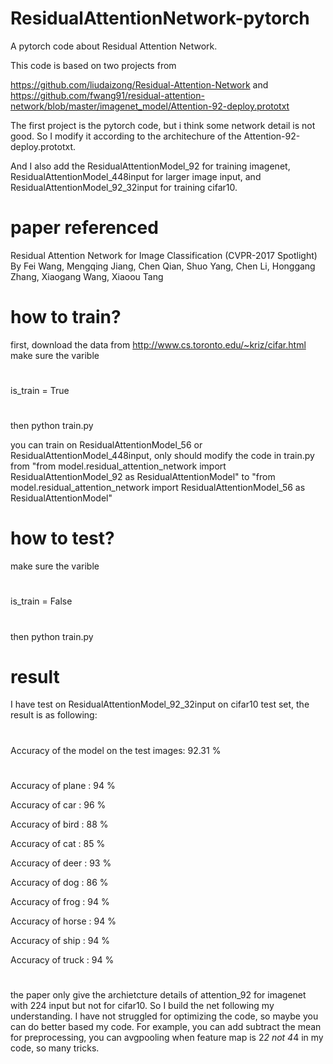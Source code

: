 # ResidualAttentionNetwork-pytorch
A pytorch code about Residual Attention Network.  

This code is based on two  projects from 

https://github.com/liudaizong/Residual-Attention-Network 
and 
https://github.com/fwang91/residual-attention-network/blob/master/imagenet_model/Attention-92-deploy.prototxt

The first project is the pytorch code, but i think some network detail is not good. So I modify it according to 
the architechure of the Attention-92-deploy.prototxt.

And I also add the ResidualAttentionModel_92 for training imagenet,
ResidualAttentionModel_448input for larger image input,
and ResidualAttentionModel_92_32input for training cifar10.



# paper referenced
Residual Attention Network for Image Classification (CVPR-2017 Spotlight)
By Fei Wang, Mengqing Jiang, Chen Qian, Shuo Yang, Chen Li, Honggang Zhang, Xiaogang Wang, Xiaoou Tang


# how to train?
first, download the data from http://www.cs.toronto.edu/~kriz/cifar.html
make sure the varible 
# 
is_train = True
#
then python train.py

you can train on ResidualAttentionModel_56 or ResidualAttentionModel_448input, only should modify the code in train.py
from  "from model.residual_attention_network import ResidualAttentionModel_92 as ResidualAttentionModel" to
"from model.residual_attention_network import ResidualAttentionModel_56 as ResidualAttentionModel"

# how to test?
make sure the varible 
#
is_train = False
#
then python train.py

# result
I have test on ResidualAttentionModel_92_32input on cifar10 test set, the result is as following:
# 
Accuracy of the model on the test images: 92.31 %
#
Accuracy of plane : 94 %

Accuracy of   car : 96 %

Accuracy of  bird : 88 %

Accuracy of   cat : 85 %

Accuracy of  deer : 93 %

Accuracy of   dog : 86 %

Accuracy of  frog : 94 %

Accuracy of horse : 94 %

Accuracy of  ship : 94 %

Accuracy of truck : 94 %

#
the paper only give the archietcture details of attention_92 for imagenet with 224 input but not for cifar10. So I build the net following my understanding. I have not struggled for optimizing the code, so maybe you can do better based my code.
For example, you can add subtract the mean for preprocessing, you can avgpooling when feature map is 2*2 not 4*4 in my code, so many tricks.
